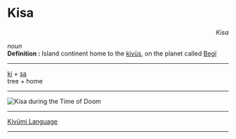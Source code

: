 
# Kisa

<div align="right"><i>Kisa</i></div>

*noun*  
**Definition :** Island continent home to the [kivüs](kivü.md), on the planet called [Begï](Begï)  

---

[ki](ki.md) + [sa](sa.md)  
tree + home  

---

![Kisa during the Time of Doom](../../Pictures/Maps/Map%200.5%20Time%20of%20Doom.png)

---

[Kivümi Language](../README.md)

---
